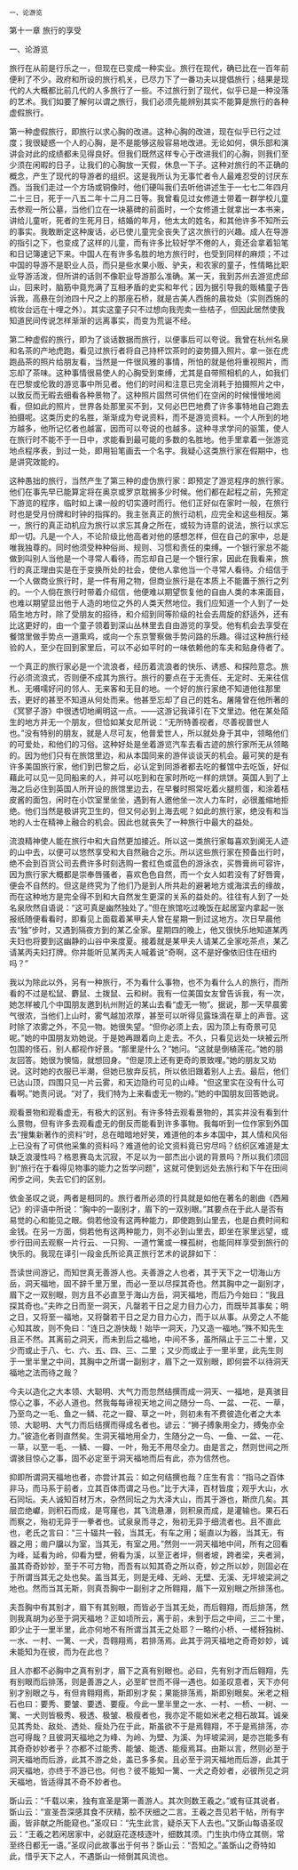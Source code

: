    一、论游览 

   第十一章 旅行的享受

   一、论游览

   旅行在从前是行乐之一，但现在已变成一种实业。旅行在现代，确已比在一百年前便利了不少。政府和所设的旅行机关，已尽力下了一番功夫以提倡旅行；结果是现代的人大概都比前几代的人多旅行了一些。不过旅行到了现代，似乎已是一种没落的艺术。我们如要了解何以谓之旅行，我们必须先能辨别其实不能算是旅行的各种虚假旅行。

   第一种虚假旅行，即旅行以求心胸的改进。这种心胸的改进，现在似乎已行之过度；我很疑惑一个人的心胸，是不是能够这般容易地改进。无论如何，俱乐部和演讲会对此的成绩都未见得良好。但我们既然这样专心于改进我们的心胸，则我们至少须在闲暇的日子，让我们的心胸放一天假，休息一下子。这种对旅行的不正确的概念，产生了现代的导游者的组织。这是我所认为无事忙者令人最难忍受的讨厌东西。当我们走过一个方场或铜像时，他们硬叫我们去听他讲述生于一七七二年四月二十三日，死于一八五二年十二月二日等。我曾看见过女修道士带着一群学校儿童去参观一所公墓，当他们立在一块墓碑的前面时，一个女修道士就拿出一本书来，讲给儿童听，死者的生死月日，结婚的年月，他太太的姓名，和其他许多不知所云的事实。我敢断定这种废话，必已使儿童完全丧失了这次旅行的兴趣。成人在导游的指引之下，也变成了这样的儿童，而有许多比较好学不倦的人，竟还会拿着铅笔和日记簿速记下来。中国人在有许多名胜的地方旅行时，也受到同样的麻烦；不过中国的导游不是职业人员，而只是些水果小贩、驴夫，和农家的童子，性情略比职业导游活泼，但所讲的话则不像职业导游那么准确。某一天，我到苏州去游览虎邱山，回来时，脑筋中竟充满了互相矛盾的史实和年代；因为据引导我的贩橘童子告诉我，高悬在剑池四十尺之上的那座石桥，就是古美人西施的晨妆处（实则西施的梳妆台远在十哩之外）。其实这童子只不过想向我兜卖一些桔子，但因此居然使我知道民间传说怎样渐渐的远离事实，而变为荒诞不经。

   第二种虚假的旅行，即为了谈话数据而旅行，以便事后可以夸说。我曾在杭州名泉和名茶的产地虎跑，看见过旅行者将自己持杯饮茶时的姿势摄入照片。拿一张在虎跑品茶的照片给朋友看，当然是一件很风雅的事情，所怕的就是他将重视照片，而忘却了茶味。这种事情很易使人的心胸受到束缚，尤其是自带照相机的人，如我们在巴黎或伦敦的游览事中所见者。他们的时间和注意已完全消耗于拍摄照片之中，以致反而无暇去细看各种景物了。这种照片固然可供他们在空闲的时候慢慢地阅看，但如此的照片，世界各处那里买不到，又何必巴巴地费了许多事特地自己跑去拍摄呢。这类历史的名胜，渐渐成为夸说资料，而不是游览资料。一个人所到的地方越多，他所记忆者也越富，因而可以夸说的也越多。这种寻求学问的驱策，使人在旅行时不能不于一日中，求能看到最可能的多数的名胜地。他手里拿着一张游览地点程序表，到过一处，即用铅笔画去一个名字。我疑心这类旅行家在假期中，也是讲究效能的。

   这种愚拙的旅行，当然产生了第三种的虚伪旅行家：即预定了游览程序的旅行家。他们在事先早已能算定将在奥京或罗京耽搁多少时候。他们都在起程之前，先预定下游览的程序，临时如上课一般的切实遵时而行。他们正好似在家时一般，在旅行时也是受月份牌和时钟的指挥的。我主张真正的旅行动机，应完全和这些相反。第一，旅行的真正动机应为旅行以求忘其身之所在，或较为诗意的说法，旅行以求忘却一切。凡是一个人，不论阶级比他高者对他的感想怎样，但在自己的家中，总是唯我独尊的。同时他须受种种俗尚、规则、习惯和责任的束缚。一个银行家总不能做到叫别人当他是一个寻常人看待，而忘却自己是一个银行家，因此在我看来，旅行的真正理由实是在于变换所处的社会，使他人拿他当一个寻常人看待。介绍信于一个人做商业旅行时，是一件有用之物，但商业旅行是在本质上不能置于旅行之列的。一个人倘在旅行时带着介绍信，他便难以期望恢复他的自由人类的本来面目，也难以期望显出他于人造的地位之外的人类天然地位。我们应知道一个人到了一处陌生地方时，除了受朋友的招待，和介绍到同等阶级的社会去周旋的舒适外，还有比这更好的，由一个童子领着到深山丛林里去自由游览的享受。他有机会去享受在餐馆里做手势点一道熏鸡，或向一个东京警察做手势问路的乐趣。得过这种旅行经验的人，至少在回到家里后，可以不必如平时的一味依赖他的车夫和贴身侍者了。

   一个真正的旅行家必是一个流浪者，经历着流浪者的快乐、诱惑、和探险意念。旅行必须流浪式，否则便不成其为旅行。旅行的要点在于无责任、无定时、无来往信札、无嗫嚅好问的邻人、无来客和无目的地。一个好的旅行家绝不知道他往那里去，更好的甚至不知道从何处而来。他甚至忘却了自己的姓名。屠隆曾在他所著的《冥寥子游》中很透切地阐明这一点。——这游记我译引在下文里边。他在某处陌生的地方并无一个朋友，但恰如某女尼所说：“无所特善视者，尽善视普世人也。”没有特别的朋友，就是人尽可友，他普爱世人，所以就处身于其中，领略他们的可爱处，和他们的习俗。这种好处是坐着游览汽车去看古迹的旅行家所无从领略的。因为他们只有在旅馆里边，和从本国同来的游伴谈谈天的机会。最可笑的是有许多美国旅行家，他们到巴黎之后，必认定到同游者都去吃的餐馆中去吃饭，好似藉此可以见一见同船来的人，并可以吃到和在家时所吃一样的烘饼。英国人到了上海之后必住到英国人所开设的旅馆里边去，在早餐时照常吃着火腿煎蛋，和涂着桔皮酱的面包，闲时在小饮室里坐坐，遇到有人邀他坐一次人力车时，必很羞缩地拒绝。他们当然是极讲究卫生的，但又何必到上海去呢？如此的旅行家，绝没有和当地的人士在精神上融合的机会。因此也就丧失了一种旅行中最大的益处。

   流浪精神使人能在旅行中和大自然更加接近。所以这一类旅行家每喜欢到阒无人迹的山中去，以便可以悠然享受和大自然融合之乐。所以这些旅行家在预备出行时，绝不会到百货公司去费许多时刻选购一套红色或蓝色的游泳衣，买唇膏尚可容许，因为旅行家大概都是崇奉唇骚者，喜欢色色自然，而一个女人如若没有了好唇膏，便会不自然的。但这是终究为了他们乃是到人所共赴的避暑地方或海滨去的缘故，而在这种地方是完全得不到和大自然发生更深的关系的益处的。往往有人到了一处名泉欣然自语说：“这可真是幽然独处了。”但在旅馆吃过晚饭在起居室内拿起一张报纸随便看看时，即看见上面载着某甲夫人曾在星期一到过这地方。次日早晨他去“独”步时，又遇到隔夜方到的某乙全家。星期四的晚上，他又很快乐地知道某丙夫妇也将要到这幽静的山谷中来度夏。接着就是某甲夫人请某乙全家吃茶点，某乙请某丙夫妇打牌。你并能听见某丙夫人喊着说“奇啊，这不是好像依旧住在纽约吗？”

   我以为除此以外，另有一种旅行，不为看什么事物，也不为看什么人的旅行，而所看的不过是松鼠、麝鼠、土拨鼠、云和树。我有一位美国女友曾告诉我，有一次，她怎样被几个中国朋友邀到杭州附近的某山去看“虚无一物”。据说，那一天早晨雾气很浓，当他们上山时，雾气越加浓厚，甚至可以听得见露珠滴在草上的声音。这时除了浓雾之外，不见一物。她很失望。“但你必须上去，因为顶上有奇景可见呢。”她的中国朋友劝她说。于是她再跟着向上走去。不久，只看见远处一块被云所包围的怪石，别人都视作好景。“那里是什么？”她问。“这就是倒植莲花。”她的朋友回答。她很为懊恼，就想回身。“但是顶上还有更奇的景致哩。”她的朋友又劝说。这时她的衣服已半潮，但她已放弃反抗，所以依旧跟着别人上去。最后，他们已达山顶，四围只见一片云雾，和天边隐约可见的山峰。“但这里实在没有什么可看啊。”她责问说。“对了，我们特为上来看虚无一物的。”她的中国朋友回答她说。

   观看景物和观看虚无，有极大的区别。有许多特去观看景物的，其实并没有看到什么景物，但有许多去观看虚无的倒反而能看到许多事物。我每听到一位作家到外国去“搜集新著作的资料”时，总在暗暗地好笑，难道他的本乡本国中，其人情和风俗上已没有了可供他采集的资料吗？难道他的论文资料竟已穷尽吗？纺织区难道是太缺乏浪漫性吗？格恩赛岛太沉寂，不足以为一部杰出小说的背景吗？所以我们须回到“旅行在于看得见物事的能力之哲学问题”，这就可使到远处去旅行和下午在田间闲步之间，失去它们的区别。

   依金圣叹之说，两者是相同的。旅行者所必须的行具就是如他在著名的剧曲《西厢记》的评语中所说：“胸中的一副别才，眉下的一双别眼。”其要点在于此人是否有易觉的心和能见之眼。倘若他没有这两种能力，即使跑到山里去，也是白费时间和金钱。在另一方面，倘若他有这两种能力，则不必到山里去，即坐在家里远望，或步行田间去观察一片行云、一只狗、一道竹篱或一棵孤树，也能同样享受到旅行的快乐的。我现在译引一段金氏所论真正旅行艺术的说辞如下：

   吾读世间游记，而知世真无善游人也。夫善游之人也者，其于天下之一切海山方岳，洞天福地，固不辞千里万里，而必一至以尽探其奇也。然其胸中之一副别才，眉下之一双别眼，则方且不必直至于海山方岳，洞天福地，而后乃今始曰：“我且探其奇也。”夫昨之日而至一洞天，凡罄若干日之足力目力心力，而既毕其事矣；明之日，又将至一福地，又将罄若干日之足力目力心力，而于以从事。从旁之人不能心知其故，则不免曰：“连日之游快哉！始毕一洞天，乃又造一福地。”殊不知先生且正不然。其离前之洞天，而未到后之福地，中间不多，虽所隔止于三二十里，又少而或止于八、七、六、五、四、三、二里 ；又少而或止于一里半里，此先生则于一里半里之中间，其胸中之所谓一副别才，眉下之一双别眼，即何尝不以待洞天福地之法而待之哉？

   今夫以造化之大本领、大聪明、大气力而忽然结撰而成一洞天、一福地，是真骇目惊心之事，不必人道也。然我每每谛视天地之间之随分一鸟、一盆、一花、一草，乃至鸟之一毛、鱼之一鳞、花之一瓣、草之一叶，则初未有不费彼造化者之大本领、大聪明、大气力而后结撰而得成名者也。谚云：“狮子搏象用全力，搏兔亦全力。”彼造化者则直然矣。生洞天福地用全力，生随分之一鸟、一鱼、一盆、一花、一草，以至一毛、一鳞、一瓣、一叶，殆无不用尽全力。由是言之，然则世间之所谓骇目惊心之事，固不必定至于洞天福地而后有此，亦为信然也。

   抑即所谓洞天福地也者，亦尝计其云：如之何结撰也哉？庄生有言：“指马之百体非马，而马系于前者，立其百体而谓之马也。”比于大泽，百材皆度；观乎大山，水石同坛。夫人诚知百材万木，杂然同坛之为大泽大山，而其于游也，斯庶几矣。其层峦绝巘，则积石而成，是穹窿也，其飞流悬瀑，则积泉而成，是灌输也。果石石而察之，殆初无异于一拳者也。试泉泉而寻之，殆初无异于细流者也。且不直此也，老氏之言曰：“三十辐共一毂，当其无，有车之用；埏直以为器，当其无，有器之用；凿户牖以为室，当其无，有室之用。”然则一一洞天福地中间，所有之回看为峰，延看为岭，仰看为壁，俯看为溪，以至正者坪，侧者坡，跨者梁，夹者涧，虽其奇奇妙妙，至于不可方物，而吾有以知其奇之所以奇，妙之所以妙，则固必在于所谓当其无之处也矣。盖当其无，则是无峰、无岭、无壁、无溪、无坪坡梁涧之地也。然而当其无斯，则真吾胸中一副别才之所翱翔，眉下一双别眼之所排荡也。

   夫吾胸中有其别才，眉下有其别眼，而皆必于当其无处，而后翱翔，而后排荡，然则我真胡为必至于洞天福地？正如顷所云，离于前，未到于后之中间，三二十里，即少止于一里半里，此亦何地不有所谓当其无之处耶？一略约小桥、一槎枒独树、一水、一村、一篱、一犬，吾翱翔焉，若排荡焉。此其于洞天福地之奇奇妙妙，诚未能知为在彼，而为在此也？

   且人亦都不必胸中之真有别才，眉下之真有别眼也。必曰，先有别才而后翱翔，先有别眼而后排荡，则是善游之人，必至旷世而不得一遇也。如圣叹意者，天下亦何别才别眼之与，有但肯翱翔焉，斯即别才矣；果能排荡焉，斯即别眼矣。米老之相石也曰：要秀、要皱、要透、要瘦。今此一里半里之一水、一村、一桥、一树、一篱、一犬则皆极秀、极透、极皱、极瘦者也，我亦定不能如米老之相石故耳。诚亲见其秀处、敌处、透处、瘦处乃在于此，斯虽欲不于是焉翱翔，不于是焉排荡，亦岂可得哉？且彼洞天福地之为峰、为岭、为壁、为溪、为坪坡梁涧，是亦岂能多有其奇奇妙妙者乎？亦都不过能秀、能皱、能透、能瘦焉耳。由斯以言，然则必至于洞天福地而后游，此其不游之处，盖已多多矣。且必至于洞天福地而后游，此其于洞天福地，亦终于不游已也。何也？彼不能知一篱、一犬之奇妙者，必彼所见之洞天福地，皆适得其不奇不妙者也。

   斲山云：“千载以来，独有宣圣是第一善游人。其次则数王羲之。”或有征其说者，斲山云：“宣圣吾深感其食不厌精，脍不厌细之二言。王羲之吾见若干帖，所有字画，皆非献之所能窥也。”圣叹曰：“先生此言，疑杀天下人去也。”又斲山每语圣叹云：“王羲之若闲居家中，必就庭花逐枝逐叶，细数其须。门生执巾侍立其侧，常至终日都无一语。”圣叹问此故事出于何书？斲山云：“吾知之。”盖斲山之奇特如此，惜乎天下之人，不遇斲山一倾倒其风流也。

